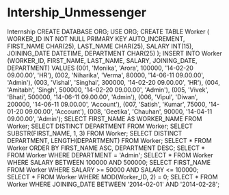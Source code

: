 # Intership_Unmessenger
Internship
CREATE DATABASE ORG;
USE ORG;
CREATE TABLE Worker (
WORKER_ID INT NOT NULL PRIMARY KEY AUTO_INCREMENT,
FIRST_NAME CHAR(25),
LAST_NAME CHAR(25),
SALARY INT(15),
JOINING_DATE DATETIME,
DEPARTMENT CHAR(25)
);
INSERT INTO Worker
(WORKER_ID, FIRST_NAME, LAST_NAME, SALARY, JOINING_DATE,
DEPARTMENT) VALUES
(001, 'Monika', 'Arora', 100000, '14-02-20 09.00.00', 'HR'),
(002, 'Niharika', 'Verma', 80000, '14-06-11 09.00.00', 'Admin'),
(003, 'Vishal', 'Singhal', 300000, '14-02-20 09.00.00', 'HR'),
(004, 'Amitabh', 'Singh', 500000, '14-02-20 09.00.00', 'Admin'),
(005, 'Vivek', 'Bhati', 500000, '14-06-11 09.00.00', 'Admin'),
(006, 'Vipul', 'Diwan', 200000, '14-06-11 09.00.00', 'Account'),
(007, 'Satish', 'Kumar', 75000, '14-01-20 09.00.00', 'Account'),
(008, 'Geetika', 'Chauhan', 90000, '14-04-11 09.00.00', 'Admin');
SELECT FIRST_NAME AS WORKER_NAME FROM Worker;
SELECT DISTINCT DEPARTMENT FROM Worker;
SELECT SUBSTR(FIRST_NAME, 1, 3) FROM Worker;
SELECT DISTINCT DEPARTMENT, LENGTH(DEPARTMENT) FROM Worker;
SELECT * FROM Worker ORDER BY FIRST_NAME ASC, DEPARTMENT DESC;
SELECT * FROM Worker WHERE DEPARTMENT = 'Admin';
SELECT * FROM Worker WHERE SALARY BETWEEN 100000 AND 500000;
SELECT FIRST_NAME FROM Worker WHERE SALARY >= 50000 AND SALARY <= 100000;
SELECT * FROM Worker WHERE MOD(Worker_ID, 2) = 0;
SELECT * FROM Worker WHERE JOINING_DATE BETWEEN '2014-02-01' AND '2014-02-28';
